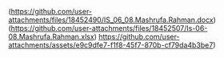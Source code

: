 (https://github.com/user-attachments/files/18452490/IS_06_08.Mashrufa.Rahman.docx)
(https://github.com/user-attachments/files/18452507/Is-06-08.Mashrufa.Rahman.xlsx)
https://github.com/user-attachments/assets/e9c9dfe7-f1f8-45f7-870b-cf79da4b3be7)
